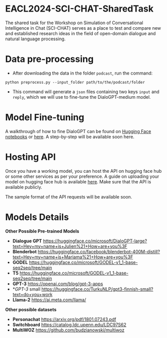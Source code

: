 # EACL2024-SCI-CHAT-SharedTask
The shared task for the Workshop on Simulation of Conversational Intelligence in Chat (SCI-CHAT) serves as a place to test and compare new and established research ideas in the field of open-domain dialogue and natural language processing.



# Data pre-processing

- After downloading the data in the folder `podcast`, run the command:
```
python preprocess.py --input_folder path/to/the/podcast/folder
```
- This command will generate a `json` files containing two keys `input` and `reply`, which we will use to fine-tune the DialoGPT-medium model.

# Model Fine-tuning

A walkthrough of how to fine DialoGPT can be found on [Hugging Face notebooks](https://huggingface.co/transformers/v2.11.0/notebooks.html) or [here](https://github.com/ncoop57/i-am-a-nerd/blob/master/_notebooks/2020-05-12-chatbot-part-1.ipynb). A step-by-step will be available soon here.

# Hosting API

Once you have a working model, you can host the API on hugging face hub or some other services as per your preference. A guide on uploading your model on hugging face hub is available [here](https://huggingface.co/docs/hub/models-uploading). Make sure that the API is available publicly.

The sample format of the API requests will be available soon. 



# Models Details
**Other Possible Pre-trained Models**
* **Dialogue GPT** https://huggingface.co/microsoft/DialoGPT-large?text=Hey+my+name+is+Julien%21+How+are+you%3F
* **Blenderbot** https://huggingface.co/facebook/blenderbot-400M-distill?text=Hey+my+name+is+Mariama%21+How+are+you%3F
*  **GODEL** https://huggingface.co/microsoft/GODEL-v1_1-base-seq2seq/tree/main
*  **T5** https://huggingface.co/microsoft/GODEL-v1_1-base-seq2seq/tree/main
*  **GPT-3** https://openai.com/blog/gpt-3-apps
*  **GPT-3* small https://huggingface.co/TurkuNLP/gpt3-finnish-small?text=do+you+work
*  **Llama-2** https://ai.meta.com/llama/

**Other possible datasets**

* **Personachat** https://arxiv.org/pdf/1801.07243.pdf
* **Switchboard** https://catalog.ldc.upenn.edu/LDC97S62
* **MultiWOZ** https://github.com/budzianowski/multiwoz

